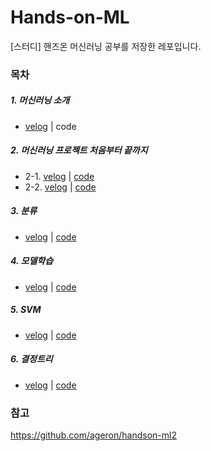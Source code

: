 # Hands-on-ML
[스터디] 핸즈온 머신러닝 공부를 저장한 레포입니다.
### 목차
##### 1. 머신러닝 소개 
- [velog](https://velog.io/@jeongminii/01.-%EB%A8%B8%EC%8B%A0%EB%9F%AC%EB%8B%9D-%EC%86%8C%EA%B0%9C) | code
   
##### 2. 머신러닝 프로젝트 처음부터 끝까지        
- 2-1. [velog]() | [code]()    
- 2-2. [velog]() | [code]()     

##### 3. 분류  
- [velog]() | [code]()
##### 4. 모델학습
- [velog]() | [code]()
##### 5. SVM
- [velog]() | [code]()
##### 6. 결정트리
- [velog]() | [code]()
  
### 참고
https://github.com/ageron/handson-ml2
